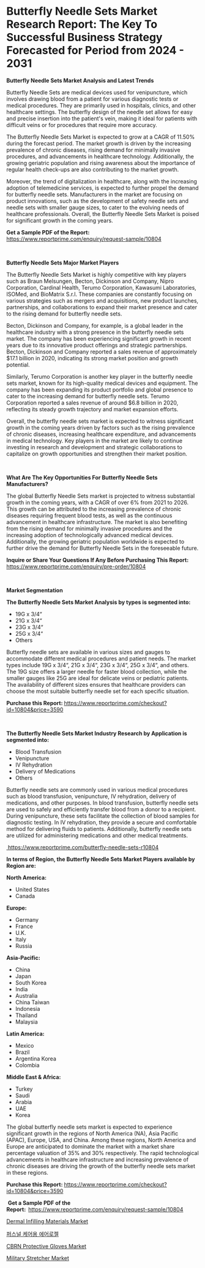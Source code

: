 <p><h1>Butterfly Needle Sets Market Research Report: The Key To Successful Business Strategy Forecasted for Period from 2024 - 2031</h1></p><p><strong>Butterfly Needle Sets Market Analysis and Latest Trends</strong></p>
<p><p>Butterfly Needle Sets are medical devices used for venipuncture, which involves drawing blood from a patient for various diagnostic tests or medical procedures. They are primarily used in hospitals, clinics, and other healthcare settings. The butterfly design of the needle set allows for easy and precise insertion into the patient's vein, making it ideal for patients with difficult veins or for procedures that require more accuracy.</p><p>The Butterfly Needle Sets Market is expected to grow at a CAGR of 11.50% during the forecast period. The market growth is driven by the increasing prevalence of chronic diseases, rising demand for minimally invasive procedures, and advancements in healthcare technology. Additionally, the growing geriatric population and rising awareness about the importance of regular health check-ups are also contributing to the market growth.</p><p>Moreover, the trend of digitalization in healthcare, along with the increasing adoption of telemedicine services, is expected to further propel the demand for butterfly needle sets. Manufacturers in the market are focusing on product innovations, such as the development of safety needle sets and needle sets with smaller gauge sizes, to cater to the evolving needs of healthcare professionals. Overall, the Butterfly Needle Sets Market is poised for significant growth in the coming years.</p></p>
<p><strong>Get a Sample PDF of the Report:&nbsp;</strong> <a href="https://www.reportprime.com/enquiry/request-sample/10804">https://www.reportprime.com/enquiry/request-sample/10804</a></p>
<p>&nbsp;</p>
<p><strong>Butterfly Needle Sets Major Market Players</strong></p>
<p><p>The Butterfly Needle Sets Market is highly competitive with key players such as Braun Melsungen, Becton, Dickinson and Company, Nipro Corporation, Cardinal Health, Terumo Corporation, Kawasumi Laboratories, ISOMed, and BioMatrix S.r.l. These companies are constantly focusing on various strategies such as mergers and acquisitions, new product launches, partnerships, and collaborations to expand their market presence and cater to the rising demand for butterfly needle sets.</p><p>Becton, Dickinson and Company, for example, is a global leader in the healthcare industry with a strong presence in the butterfly needle sets market. The company has been experiencing significant growth in recent years due to its innovative product offerings and strategic partnerships. Becton, Dickinson and Company reported a sales revenue of approximately $17.1 billion in 2020, indicating its strong market position and growth potential.</p><p>Similarly, Terumo Corporation is another key player in the butterfly needle sets market, known for its high-quality medical devices and equipment. The company has been expanding its product portfolio and global presence to cater to the increasing demand for butterfly needle sets. Terumo Corporation reported a sales revenue of around $6.8 billion in 2020, reflecting its steady growth trajectory and market expansion efforts.</p><p>Overall, the butterfly needle sets market is expected to witness significant growth in the coming years driven by factors such as the rising prevalence of chronic diseases, increasing healthcare expenditure, and advancements in medical technology. Key players in the market are likely to continue investing in research and development and strategic collaborations to capitalize on growth opportunities and strengthen their market position.</p></p>
<p>&nbsp;</p>
<p><strong>What Are The Key Opportunities For Butterfly Needle Sets Manufacturers?</strong></p>
<p><p>The global Butterfly Needle Sets market is projected to witness substantial growth in the coming years, with a CAGR of over 6% from 2021 to 2026. This growth can be attributed to the increasing prevalence of chronic diseases requiring frequent blood tests, as well as the continuous advancement in healthcare infrastructure. The market is also benefiting from the rising demand for minimally invasive procedures and the increasing adoption of technologically advanced medical devices. Additionally, the growing geriatric population worldwide is expected to further drive the demand for Butterfly Needle Sets in the foreseeable future.</p></p>
<p><strong>Inquire or Share Your Questions If Any Before Purchasing This Report:</strong> <a href="https://www.reportprime.com/enquiry/pre-order/10804">https://www.reportprime.com/enquiry/pre-order/10804</a></p>
<p>&nbsp;</p>
<p><strong>Market Segmentation</strong></p>
<p><strong>The Butterfly Needle Sets Market Analysis by types is segmented into:</strong></p>
<p><ul><li>19G x 3/4“</li><li>21G x 3/4“</li><li>23G x 3/4“</li><li>25G x 3/4“</li><li>Others</li></ul></p>
<p><p>Butterfly needle sets are available in various sizes and gauges to accommodate different medical procedures and patient needs. The market types include 19G x 3/4“, 21G x 3/4“, 23G x 3/4“, 25G x 3/4“, and others. The 19G size offers a larger needle for faster blood collection, while the smaller gauges like 25G are ideal for delicate veins or pediatric patients. The availability of different sizes ensures that healthcare providers can choose the most suitable butterfly needle set for each specific situation.</p></p>
<p><strong>Purchase this Report:&nbsp;</strong><a href="https://www.reportprime.com/checkout?id=10804&price=3590">https://www.reportprime.com/checkout?id=10804&price=3590</a></p>
<p>&nbsp;</p>
<p><strong>The Butterfly Needle Sets Market Industry Research by Application is segmented into:</strong></p>
<p><ul><li>Blood Transfusion</li><li>Venipuncture</li><li>IV Rehydration</li><li>Delivery of Medications</li><li>Others</li></ul></p>
<p><p>Butterfly needle sets are commonly used in various medical procedures such as blood transfusion, venipuncture, IV rehydration, delivery of medications, and other purposes. In blood transfusion, butterfly needle sets are used to safely and efficiently transfer blood from a donor to a recipient. During venipuncture, these sets facilitate the collection of blood samples for diagnostic testing. In IV rehydration, they provide a secure and comfortable method for delivering fluids to patients. Additionally, butterfly needle sets are utilized for administering medications and other medical treatments.</p></p>
<p><a href="https://www.reportprime.com/butterfly-needle-sets-r10804">&nbsp;https://www.reportprime.com/butterfly-needle-sets-r10804</a></p>
<p><strong>In terms of Region, the Butterfly Needle Sets Market Players available by Region are:</strong></p>
<p>
    <p> <strong> North America: </strong>
        <ul>
            <li>United States</li>
            <li>Canada</li>
        </ul>
        </p> 
    <p> <strong> Europe: </strong>
        <ul>
            <li>Germany</li>
            <li>France</li>
            <li>U.K.</li>
            <li>Italy</li>
            <li>Russia</li>
        </ul>
        </p> 
    <p> <strong> Asia-Pacific: </strong>
        <ul>
            <li>China</li>
            <li>Japan</li>
            <li>South Korea</li>
            <li>India</li>
            <li>Australia</li>
            <li>China Taiwan</li>
            <li>Indonesia</li>
            <li>Thailand</li>
            <li>Malaysia</li>
        </ul>
        </p> 
    <p> <strong> Latin America: </strong>
        <ul>
            <li>Mexico</li>
            <li>Brazil</li>
            <li>Argentina Korea</li>
            <li>Colombia</li>
        </ul>
        </p> 
    <p> <strong> Middle East & Africa: </strong>
        <ul>
            <li>Turkey</li>
            <li>Saudi</li>
            <li>Arabia</li>
            <li>UAE</li>
            <li>Korea</li>
        </ul>
    </p>
    </p>
<p><p>The global butterfly needle sets market is expected to experience significant growth in the regions of North America (NA), Asia Pacific (APAC), Europe, USA, and China. Among these regions, North America and Europe are anticipated to dominate the market with a market share percentage valuation of 35% and 30% respectively. The rapid technological advancements in healthcare infrastructure and increasing prevalence of chronic diseases are driving the growth of the butterfly needle sets market in these regions.</p></p>
<p><strong>Purchase this Report: </strong><a href="https://www.reportprime.com/checkout?id=10804&price=3590">https://www.reportprime.com/checkout?id=10804&price=3590</a></p>
<p>&nbsp;<strong>Get a Sample PDF of the Report:&nbsp;&nbsp;</strong><a href="https://www.reportprime.com/enquiry/request-sample/10804">https://www.reportprime.com/enquiry/request-sample/10804</a></p>
<p><strong></strong></p>
<p><p><a href="https://github.com/rahu1506/Market-Research-Report-List-5/blob/main/dermal-infilling-materials-market.md">Dermal Infilling Materials Market</a></p><p><a href="https://github.com/nigaleamar09/Market-Research-Report-List-2/blob/main/9146819106819.md">퍼스널 케어용 에어로젤</a></p><p><a href="https://github.com/dlwlxxqs71/Market-Research-Report-List-1/blob/main/cbrn-protective-gloves-market.md">CBRN Protective Gloves Market</a></p><p><a href="https://github.com/FassouRP/Market-Research-Report-List-6/blob/main/military-stretcher-market.md">Military Stretcher Market</a></p></p>